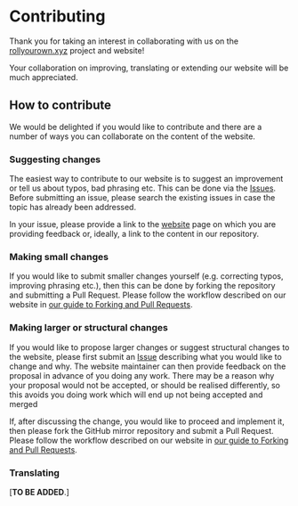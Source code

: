 # Contributing

Thank you for taking an interest in collaborating with us on the [rollyourown.xyz](https://rollyourown.xyz) project and website!

Your collaboration on improving, translating or extending our website will be much appreciated.

## How to contribute

We would be delighted if you would like to contribute and there are a number of ways you can collaborate on the content of the website.

### Suggesting changes

The easiest way to contribute to our website is to suggest an improvement or tell us about typos, bad phrasing etc. This can be done via the [Issues](https://github.com/rollyourown-xyz/ryo-website-hugo-content/issues). Before submitting an issue, please search the existing issues in case the topic has already been addressed.

In your issue, please provide a link to the [website](https://rollyourown.xyz) page on which you are providing feedback or, ideally, a link to the content in our repository.

### Making small changes

If you would like to submit smaller changes yourself (e.g. correcting typos, improving phrasing etc.), then this can be done by forking the repository and submitting a Pull Request. Please follow the workflow described on our website in [our guide to Forking and Pull Requests](https://rollyourown.xyz/collaborate/working_with_git/forking_and_pull_requests/).

### Making larger or structural changes

If you would like to propose larger changes or suggest structural changes to the website, please first submit an [Issue](https://github.com/rollyourown-xyz/ryo-website-hugo-content/issues) describing what you would like to change and why. The website maintainer can then provide feedback on the proposal in advance of you doing any work. There may be a reason why your proposal would not be accepted, or should be realised differently, so this avoids you doing work which will end up not being accepted and merged

If, after discussing the change, you would like to proceed and implement it, then please fork the GitHub mirror repository and submit a Pull Request. Please follow the workflow described on our website in [our guide to Forking and Pull Requests](https://rollyourown.xyz/collaborate/working_with_git/forking_and_pull_requests/).

### Translating

[**TO BE ADDED**.]
